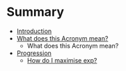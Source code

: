 # Summary

* [Introduction](README.md)
* [What does this Acronym mean?](acronym.md)
   * What does this Acronym mean?
* [Progression](introduction/what_does_this_acronym_mean.md)
   * [How do I maximise exp?](progression/how_do_i_maximise_exp.md)


